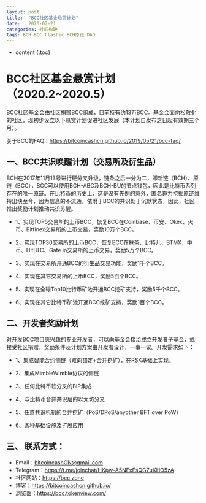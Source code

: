 ```yaml
---
layout: post
title:  "BCC社区基金悬赏计划"
date:   2020-02-21
categories: 社区构建
tags: BCH BCC Clashic BCH原链 DAO
---
```


* content
{:toc}

# BCC社区基金悬赏计划（2020.2~2020.5）

BCC社区基金会由社区捐赠BCC组成，目前持有约13万BCC。基金会面向松散化的社区，现初步设立以下悬赏计划促进社区发展（本计划自发布之日起有效期三个月）。

关于BCC的FAQ：https://bitcoincashcn.github.io/2019/05/21/bcc-faq/

## 一、BCC共识唤醒计划（交易所及衍生品）

BCH在2017年11月13号进行硬分叉升级，链条之后一分为二，即新链（BCH）、原链（BCC），BCC可以使用BCH-ABC及BCH-BU的节点钱包，因此是比特币系列存在的唯一原链。在比特币的历史上，这是没有先例的意外，匿名算力挖掘原链维持出块至今，因为信息的不流通，依附于BCC的共识处于沉默状态，因此，社区推出奖励计划推动共识苏醒。

* 1、实现TOP5交易所的上币BCC，恢复BCC在Coinbase、币安、Okex、火币、Bitfinex交易所的上币交易，奖励10万个BCC。

* 2、实现TOP30交易所的上币BCC，恢复BCC在抹茶、比特儿、BTMX、中币、HitBTC、Gate.io交易所的上币交易，奖励5万个BCC。

* 3、实现在交易所开通BCC的衍生品交易功能，奖励1千个BCC。

* 4、实现在其它交易所的上币BCC，奖励5百个BCC。

* 5、实现在全球Top10比特币矿池开通BCC挖矿支持，奖励5千个BCC。

* 6、实现在其它比特币矿池开通BCC挖矿支持，奖励1百个BCC。

## 二、开发者奖励计划

对开发BCC项目感兴趣的专业开发者，可以向基金会接洽成立开发者子基金，或接受社区捐赠，奖励条件及计划方案由开发者设计，一事一议。开发需求如下：

* 1、集成智能合约侧链（双向锚定+合并挖矿），在RSK基础上实现。

* 2、集成MimbleWimble协议的侧链

* 3、任何比特币软分叉的BIP集成

* 4、与比特币合并共识层的以太坊分叉

* 5、任意共识机制的合并挖矿（PoS/DPoS/anyother BFT over PoW）

* 6、各种基础设施及扩展应用

## 三、 联系方式：

* Email：bitcoincashCN@gmail.com
* Telegram：https://t.me/joinchat/HKpw-A5NFxFsQG7uKHO5zA
* 社区网站：https://bcc.zone
* 博客：https://bitcoincashcn.github.io/
* 浏览器：https://bcc.tokenview.com/

